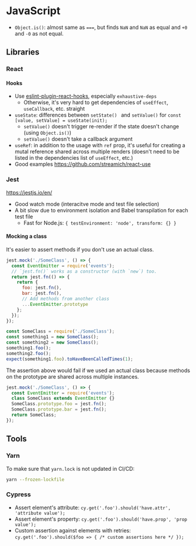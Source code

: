 # JavaScript

- `Object.is()`: almost same as `===`, but finds `NaN` and `NaN` as equal and `+0` and `-0` as not equal.

## Libraries

### React

#### Hooks

- Use [eslint-plugin-react-hooks](https://www.npmjs.com/package/eslint-plugin-react-hooks), especially `exhaustive-deps`
  - Otherwise, it's very hard to get dependencies of `useEffect`, `useCallback`, etc. straight
- `useState`: differences between `setState() ` and `setValue()` for `const [value, setValue] = useState(init);`
  - `setValue()` doesn't trigger re-render if the state doesn't change (using `Object.is()`)
  - `setValue()` doesn't take a callback argument
- `useRef`: in addition to the usage with `ref` prop, it's useful for creating a mutal reference shared across multiple renders (doesn't need to be listed in the dependencies list of `useEffect`, etc.)
- Good examples https://github.com/streamich/react-use

### Jest

https://jestjs.io/en/

- Good watch mode (interacitve mode and test file selection)
- A bit slow due to environment isolation and Babel transpilation for each test file
  - Fast for Node.js: `{ testEnvironment: 'node', transform: {} }`

#### Mocking a class

It's easier to assert methods if you don't use an actual class.

```js
jest.mock('./SomeClass', () => {
  const EventEmitter = require('events');
  // `jest.fn()` works as a constructor (with `new`) too.
  return jest.fn(() => {    
    return {
      foo: jest.fn(),
      bar: jest.fn(),
      // Add methods from another class
      ...EventEmitter.prototype
    };
  });
});

const SomeClass = require('./SomeClass');
const something1 = new SomeClass();
const something2 = new SomeClass();
something1.foo();
something2.foo();
expect(something1.foo).toHaveBeenCalledTimes(1);
```

The assertion above would fail if we used an actual class because methods on the prototype are shared across multiple instances.

```js
jest.mock('./SomeClass', () => {
  const EventEmitter = require('events');
  class SomeClass extends EventEmitter {}
  SomeClass.prototype.foo = jest.fn();
  SomeClass.prototype.bar = jest.fn();
  return SomeClass;
});
```

## Tools

### Yarn

To make sure that `yarn.lock` is not updated in CI/CD:

```sh
yarn --frozen-lockfile
```

### Cypress

- Assert element's attribute: `cy.get('.foo').should('have.attr', 'attribute value');`
- Assert element's property: `cy.get('.foo').should('have.prop', 'prop value');`
- Custom assertion against elements with retries: `cy.get('.foo').should($foo => { /* custom assertions here */ });`

